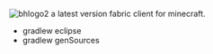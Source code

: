 ![bhlogo2](https://user-images.githubusercontent.com/69589624/109408001-8d9c2880-7953-11eb-890c-7b6847002618.PNG)
a latest version fabric client for minecraft.
- gradlew eclipse
- gradlew genSources
